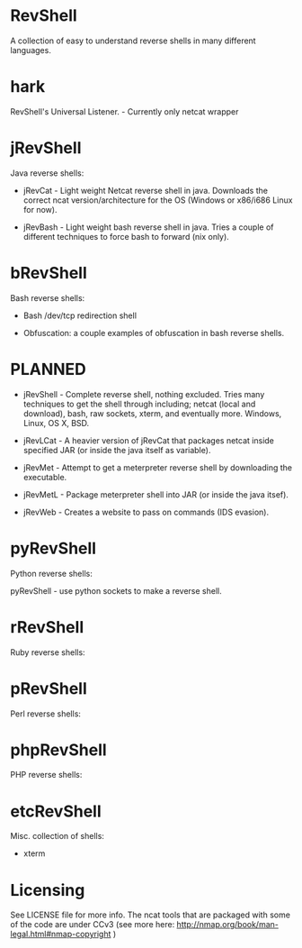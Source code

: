 RevShell
========

A collection of easy to understand reverse shells in many different languages.

hark
====

RevShell's Universal Listener. - Currently only netcat wrapper

jRevShell
=========

Java reverse shells:

* jRevCat - Light weight Netcat reverse shell in java. Downloads the correct ncat version/architecture for the OS (Windows or x86/i686 Linux for now).

* jRevBash - Light weight bash reverse shell in java. Tries a couple of different techniques to force bash to forward (nix only).

bRevShell
=========

Bash reverse shells:

* Bash /dev/tcp redirection shell

* Obfuscation: a couple examples of obfuscation in bash reverse shells.

PLANNED
=======
* jRevShell - Complete reverse shell, nothing excluded. Tries many techniques to get the shell through including; netcat (local and download), bash, raw sockets, xterm, and eventually more. Windows, Linux, OS X, BSD.

* jRevLCat - A heavier version of jRevCat that packages netcat inside specified JAR (or inside the java itself as variable).

* jRevMet - Attempt to get a meterpreter reverse shell by downloading the executable.

* jRevMetL - Package meterpreter shell into JAR (or inside the java itsef).

* jRevWeb - Creates a website to pass on commands (IDS evasion). 

pyRevShell
=========

Python reverse shells:

pyRevShell - use python sockets to make a reverse shell.

rRevShell
=========

Ruby reverse shells:

pRevShell
==========

Perl reverse shells:

phpRevShell
===========

PHP reverse shells:

etcRevShell
===========

Misc. collection of shells:

* xterm

Licensing
=========

See LICENSE file for more info. The ncat tools that are packaged with some of the code are under CCv3 (see more here: http://nmap.org/book/man-legal.html#nmap-copyright )
